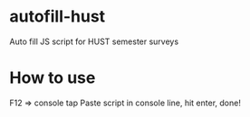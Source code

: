 # autofill-hust
Auto fill JS script for HUST semester surveys

# How to use
F12 => console tap
Paste script in console line, hit enter, done!

